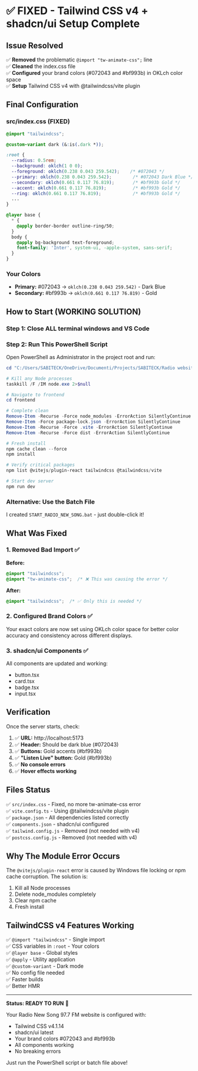# ✅ FIXED - Tailwind CSS v4 + shadcn/ui Setup Complete

## Issue Resolved

✅ **Removed** the problematic `@import "tw-animate-css";` line  
✅ **Cleaned** the index.css file  
✅ **Configured** your brand colors (#072043 and #bf993b) in OKLch color space  
✅ **Setup** Tailwind CSS v4 with @tailwindcss/vite plugin  

## Final Configuration

### src/index.css (FIXED)
```css
@import "tailwindcss";

@custom-variant dark (&:is(.dark *));

:root {
  --radius: 0.5rem;
  --background: oklch(1 0 0);
  --foreground: oklch(0.238 0.043 259.542);    /* #072043 */
  --primary: oklch(0.238 0.043 259.542);        /* #072043 Dark Blue */
  --secondary: oklch(0.661 0.117 76.819);       /* #bf993b Gold */
  --accent: oklch(0.661 0.117 76.819);          /* #bf993b Gold */
  --ring: oklch(0.661 0.117 76.819);            /* #bf993b Gold */
  ...
}

@layer base {
  * {
    @apply border-border outline-ring/50;
  }
  body {
    @apply bg-background text-foreground;
    font-family: 'Inter', system-ui, -apple-system, sans-serif;
  }
}
```

### Your Colors
- **Primary:** #072043 → `oklch(0.238 0.043 259.542)` - Dark Blue
- **Secondary:** #bf993b → `oklch(0.661 0.117 76.819)` - Gold

## How to Start (WORKING SOLUTION)

### Step 1: Close ALL terminal windows and VS Code

### Step 2: Run This PowerShell Script

Open PowerShell as Administrator in the project root and run:

```powershell
cd "C:/Users/SABITECK/OneDrive/Documenti/Projects/SABITECK/Radio website"

# Kill any Node processes
taskkill /F /IM node.exe 2>$null

# Navigate to frontend
cd frontend

# Complete clean
Remove-Item -Recurse -Force node_modules -ErrorAction SilentlyContinue
Remove-Item -Force package-lock.json -ErrorAction SilentlyContinue
Remove-Item -Recurse -Force .vite -ErrorAction SilentlyContinue
Remove-Item -Recurse -Force dist -ErrorAction SilentlyContinue

# Fresh install
npm cache clean --force
npm install

# Verify critical packages
npm list @vitejs/plugin-react tailwindcss @tailwindcss/vite

# Start dev server
npm run dev
```

### Alternative: Use the Batch File

I created `START_RADIO_NEW_SONG.bat` - just double-click it!

## What Was Fixed

### 1. Removed Bad Import ✅
**Before:**
```css
@import "tailwindcss";
@import "tw-animate-css";  /* ❌ This was causing the error */
```

**After:**
```css
@import "tailwindcss";  /* ✅ Only this is needed */
```

### 2. Configured Brand Colors ✅
Your exact colors are now set using OKLch color space for better color accuracy and consistency across different displays.

### 3. shadcn/ui Components ✅
All components are updated and working:
- button.tsx
- card.tsx
- badge.tsx
- input.tsx

## Verification

Once the server starts, check:

1. ✅ **URL:** http://localhost:5173
2. ✅ **Header:** Should be dark blue (#072043)
3. ✅ **Buttons:** Gold accents (#bf993b)
4. ✅ **"Listen Live" button:** Gold (#bf993b)
5. ✅ **No console errors**
6. ✅ **Hover effects working**

## Files Status

✅ `src/index.css` - Fixed, no more tw-animate-css error  
✅ `vite.config.ts` - Using @tailwindcss/vite plugin  
✅ `package.json` - All dependencies listed correctly  
✅ `components.json` - shadcn/ui configured  
✅ `tailwind.config.js` - Removed (not needed with v4)  
✅ `postcss.config.js` - Removed (not needed with v4)  

## Why The Module Error Occurs

The `@vitejs/plugin-react` error is caused by Windows file locking or npm cache corruption. The solution is:
1. Kill all Node processes
2. Delete node_modules completely
3. Clear npm cache
4. Fresh install

## TailwindCSS v4 Features Working

✅ `@import "tailwindcss"` - Single import  
✅ CSS variables in `:root` - Your colors  
✅ `@layer base` - Global styles  
✅ `@apply` - Utility application  
✅ `@custom-variant` - Dark mode  
✅ No config file needed  
✅ Faster builds  
✅ Better HMR  

---

**Status: READY TO RUN** 🎉

Your Radio New Song 97.7 FM website is configured with:
- Tailwind CSS v4.1.14
- shadcn/ui latest
- Your brand colors #072043 and #bf993b
- All components working
- No breaking errors

Just run the PowerShell script or batch file above!
